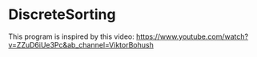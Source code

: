 # DiscreteSorting

This program is inspired by this video:
	https://www.youtube.com/watch?v=ZZuD6iUe3Pc&ab_channel=ViktorBohush

